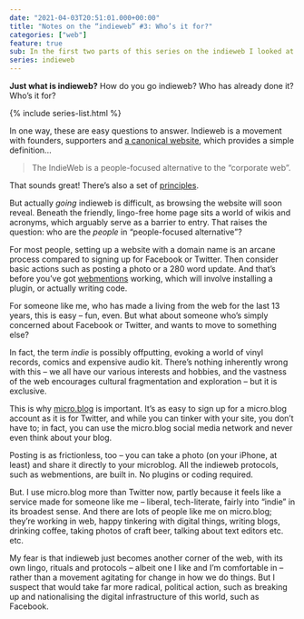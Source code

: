 ```yaml
---
date: "2021-04-03T20:51:01.000+00:00"
title: "Notes on the “indieweb” #3: Who’s it for?"
categories: ["web"]
feature: true
sub: In the first two parts of this series on the indieweb I looked at publishing  to your own website, conversations off the social media giants’ networks and finding  content when you’re no longer using Twitter, Facebook etc. In this part I’ll start  to explore the meaning of “indieweb” – specifically, who it’s for.
series: indieweb
---
```



**Just what is indieweb?** How do you go indieweb? Who has already done it? Who’s it for?

{% include series-list.html %}

In one way, these are easy questions to answer. Indieweb is a movement with founders, supporters and [a canonical website](https://indieweb.org/), which provides a simple definition...

> The IndieWeb is a people-focused alternative to the “corporate web”.

That sounds great! There’s also a set of [principles](https://indieweb.org/principles).

But actually _going_ indieweb is difficult, as browsing the website will soon reveal. Beneath the friendly, lingo-free home page sits a world of wikis and acronyms, which arguably serve as a barrier to entry. That raises the question: who are the _people_ in <q>people-focused alternative</q>?

For most people, setting up a website with a domain name is an arcane process compared to signing up for Facebook or Twitter. Then consider basic actions such as posting a photo or a 280 word update. And that’s before you’ve got [webmentions](https://en.wikipedia.org/wiki/Webmention) working, which will involve installing a plugin, or actually writing code.

For someone like me, who has made a living from the web for the last 13 years, this is easy – fun, even. But what about someone who’s simply concerned about Facebook or Twitter, and wants to move to something else?

In fact, the term _indie_ is possibly offputting, evoking a world of vinyl records, comics and expensive audio kit. There’s nothing inherently wrong with this – we all have our various interests and hobbies, and the vastness of the web encourages cultural fragmentation and exploration – but it is exclusive.

This is why [micro.blog](https://micro.blog) is important. It’s as easy to sign up for a micro.blog account as it is for Twitter, and while you can tinker with your site, you don’t have to; in fact, you can use the micro.blog social media network and never even think about your blog.

Posting is as frictionless, too – you can take a photo (on your iPhone, at least) and share it directly to your microblog. All the indieweb protocols, such as webmentions, are built in. No plugins or coding required.

But. I use micro.blog more than Twitter now, partly because it feels like a service made for someone like me – liberal, tech-literate, fairly into “indie” in its broadest sense. And there are lots of people like me on micro.blog; they’re working in web, happy tinkering with digital things, writing blogs, drinking coffee, taking photos of craft beer, talking about text editors etc. etc.

My fear is that indieweb just becomes another corner of the web, with its own lingo, rituals and protocols – albeit one I like and I’m comfortable in – rather than a movement agitating for change in how we do things. But I suspect that would take far more radical, political action, such as breaking up and nationalising the digital infrastructure of this world, such as Facebook.
